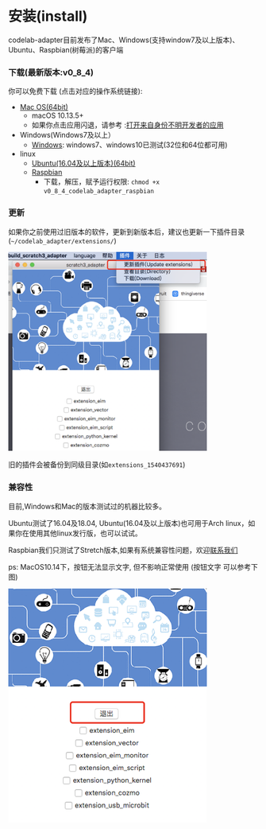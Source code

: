 # 安装(install)
codelab-adapter目前发布了Mac、Windows(支持window7及以上版本)、Ubuntu、Raspbian(树莓派)的客户端

### 下载(最新版本:v0_8_4)
你可以免费下载 (点击对应的操作系统链接):

*  [Mac OS(64bit)](http://scratch3-files.just4fun.site/v0_8_4_codelab_adapter_mac.zip)
    *  macOS 10.13.5+
    *  如果你点击应用闪退，请参考 :[打开来自身份不明开发者的应用](https://support.apple.com/kb/PH25088?locale=zh_CN&viewlocale=zh_CN)
*  Windows(Windows7及以上）
    *  [Windows](http://scratch3-files.just4fun.site/v0_8_4_codelab_adapter_win.exe.zip): windows7、windows10已测试(32位和64位都可用)
*  linux
    *  [Ubuntu(16.04及以上版本)(64bit)](http://scratch3-files.just4fun.site/v0_8_4_codelab_adapter_ubuntu.zip)
    *  [Raspbian](http://scratch3-files.just4fun.site/v0_8_4_codelab_adapter_raspbian.zip)
        *  下载，解压，赋予运行权限: `chmod +x v0_8_4_codelab_adapter_raspbian`

### 更新
如果你之前使用过旧版本的软件，更新到新版本后，建议也更新一下插件目录(`~/codelab_adapter/extensions/`)

<img width="400px" src="../../img/scratch3_adapter_update.png">

旧的插件会被备份到同级目录(如`extensions_1540437691`)

### 兼容性
目前,Windows和Mac的版本测试过的机器比较多。

Ubuntu测试了16.04及18.04, Ubuntu(16.04及以上版本)也可用于Arch linux，如果你在使用其他linux发行版，也可以试试。

Raspbian我们只测试了Stretch版本,如果有系统兼容性问题，欢迎[联系我们](/about/contact/)

ps: MacOS10.14下，按钮无法显示文字, 但不影响正常使用 (按钮文字 可以参考下图)

<img src="../../img/adapter-exit-button.png" width=400 />